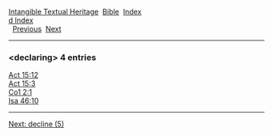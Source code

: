 [Intangible Textual Heritage](../../index)  [Bible](../index) 
[Index](index)   
[d Index](_d_)  
  [Previous](c02928)  [Next](c02930) 

------------------------------------------------------------------------

### &lt;declaring&gt; 4 entries

[Act 15:12](../kjv/act015.htm#012)  
[Act 15:3](../kjv/act015.htm#003)  
[Co1 2:1](../kjv/co1002.htm#001)  
[Isa 46:10](../kjv/isa046.htm#010)  

------------------------------------------------------------------------

[Next: decline (5)](c02930)

